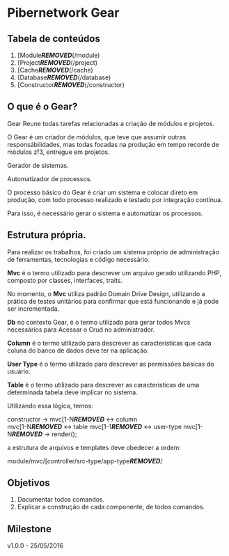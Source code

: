 # Pibernetwork Gear

## Tabela de conteúdos

  1. [Module***REMOVED***(/module)
  1. [Project***REMOVED***(/project)
  1. [Cache***REMOVED***(/cache)
  1. [Database***REMOVED***(/database)
  1. [Constructor***REMOVED***(/constructor)

## O que é o Gear?

Gear Reune todas tarefas relacionadas a criação de módulos e projetos.

O Gear é um criador de módulos, que teve que assumir outras responsábilidades, mas todas focadas na produção em tempo recorde de módulos zf3, entregue em projetos.

Gerador de sistemas.

Automatizador de processos.

O processo básico do Gear é criar um sistema e colocar direto em produção, com todo processo realizado e testado por integração contínua.


Para isso, é necessário gerar o sistema e automatizar os processos.

## Estrutura própria.

Para realizar os trabalhos, foi criado um sistema próprio de administração de ferramentas, tecnologias e código necessário.


**Mvc** é o termo utilizado para descrever um arquivo gerado utilizando PHP, composto por classes, interfaces, traits.

No momento, o **Mvc** utiliza padrão Domain Drive Design, utilizando a prática de testes unitários para confirmar que está funcionando e já pode ser incrementada.

**Db** no contexto Gear, é o termo utilizado para gerar todos Mvcs necessários para Acessar o Crud no administrador.

**Column** é o termo utilizado para descrever as características que cada coluna do banco de dados deve ter na aplicação. 

**User Type** é o termo utilizado para descrever as permissões básicas do usuário.

**Table** é o termo utilizado para descrever as características de uma determinada tabela deve implicar no sistema.

Utilizando essa lógica, temos:

constructor -> mvc[1-N***REMOVED*** <-> column  
               mvc[1-N***REMOVED*** <-> table
               mvc[1-1***REMOVED*** <-> user-type
               mvc[1-N***REMOVED*** -> render();
               
               
a estrutura de arquivos e templates deve obedecer a ordem:

module/mvc/[controller/src-type/app-type***REMOVED***/
               

## Objetivos


1. Documentar todos comandos.
2. Explicar a construção de cada componente, de todos comandos.


## Milestone 

v1.0.0 - 25/05/2016